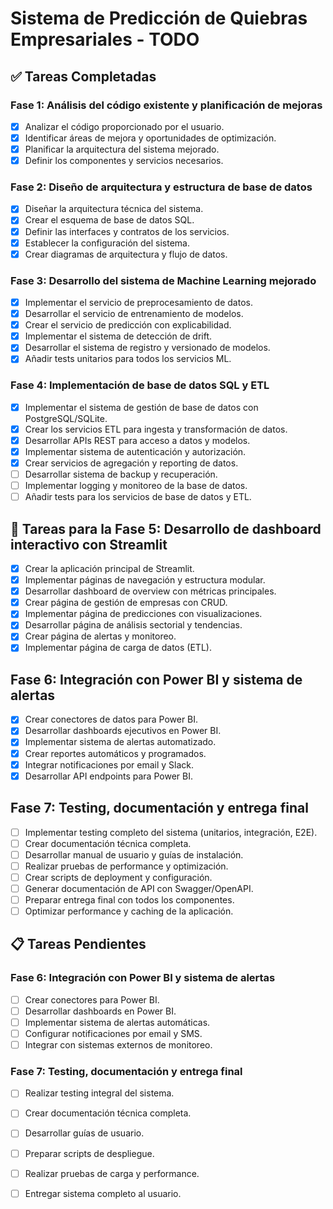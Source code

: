 # Sistema de Predicción de Quiebras Empresariales - TODO

## ✅ Tareas Completadas

### Fase 1: Análisis del código existente y planificación de mejoras
- [x] Analizar el código proporcionado por el usuario.
- [x] Identificar áreas de mejora y oportunidades de optimización.
- [x] Planificar la arquitectura del sistema mejorado.
- [x] Definir los componentes y servicios necesarios.

### Fase 2: Diseño de arquitectura y estructura de base de datos
- [x] Diseñar la arquitectura técnica del sistema.
- [x] Crear el esquema de base de datos SQL.
- [x] Definir las interfaces y contratos de los servicios.
- [x] Establecer la configuración del sistema.
- [x] Crear diagramas de arquitectura y flujo de datos.

### Fase 3: Desarrollo del sistema de Machine Learning mejorado
- [x] Implementar el servicio de preprocesamiento de datos.
- [x] Desarrollar el servicio de entrenamiento de modelos.
- [x] Crear el servicio de predicción con explicabilidad.
- [x] Implementar el sistema de detección de drift.
- [x] Desarrollar el sistema de registro y versionado de modelos.
- [x] Añadir tests unitarios para todos los servicios ML.

### Fase 4: Implementación de base de datos SQL y ETL
- [x] Implementar el sistema de gestión de base de datos con PostgreSQL/SQLite.
- [x] Crear los servicios ETL para ingesta y transformación de datos.
- [x] Desarrollar APIs REST para acceso a datos y modelos.
- [x] Implementar sistema de autenticación y autorización.
- [x] Crear servicios de agregación y reporting de datos.
- [ ] Desarrollar sistema de backup y recuperación.
- [ ] Implementar logging y monitoreo de la base de datos.
- [ ] Añadir tests para los servicios de base de datos y ETL.

## 🚧 Tareas para la Fase 5: Desarrollo de dashboard interactivo con Streamlit

- [x] Crear la aplicación principal de Streamlit.
- [x] Implementar páginas de navegación y estructura modular.
- [x] Desarrollar dashboard de overview con métricas principales.
- [x] Crear página de gestión de empresas con CRUD.
- [x] Implementar página de predicciones con visualizaciones.
- [x] Desarrollar página de análisis sectorial y tendencias.
- [x] Crear página de alertas y monitoreo.
- [x] Implementar página de carga de datos (ETL).
## Fase 6: Integración con Power BI y sistema de alertas

- [x] Crear conectores de datos para Power BI.
- [x] Desarrollar dashboards ejecutivos en Power BI.
- [x] Implementar sistema de alertas automatizado.
- [x] Crear reportes automáticos y programados.
- [x] Integrar notificaciones por email y Slack.
- [x] Desarrollar API endpoints para Power BI.
## Fase 7: Testing, documentación y entrega final

- [ ] Implementar testing completo del sistema (unitarios, integración, E2E).
- [ ] Crear documentación técnica completa.
- [ ] Desarrollar manual de usuario y guías de instalación.
- [ ] Realizar pruebas de performance y optimización.
- [ ] Crear scripts de deployment y configuración.
- [ ] Generar documentación de API con Swagger/OpenAPI.
- [ ] Preparar entrega final con todos los componentes.
- [ ] Optimizar performance y caching de la aplicación.

## 📋 Tareas Pendientes

### Fase 6: Integración con Power BI y sistema de alertas
- [ ] Crear conectores para Power BI.
- [ ] Desarrollar dashboards en Power BI.
- [ ] Implementar sistema de alertas automáticas.
- [ ] Configurar notificaciones por email y SMS.
- [ ] Integrar con sistemas externos de monitoreo.

### Fase 7: Testing, documentación y entrega final
- [ ] Realizar testing integral del sistema.
- [ ] Crear documentación técnica completa.
- [ ] Desarrollar guías de usuario.
- [ ] Preparar scripts de despliegue.
- [ ] Realizar pruebas de carga y performance.
- [ ] Entregar sistema completo al usuario.

